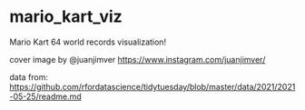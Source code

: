 # mario_kart_viz
Mario Kart 64 world records visualization!

cover image by @juanjimver 
https://www.instagram.com/juanjimver/

data from:
https://github.com/rfordatascience/tidytuesday/blob/master/data/2021/2021-05-25/readme.md

